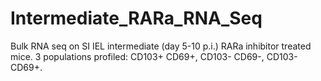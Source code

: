 # Intermediate_RARa_RNA_Seq

Bulk RNA seq on SI IEL intermediate (day 5-10 p.i.) RARa inhibitor treated mice. 3 populations profiled: CD103+ CD69+, CD103- CD69-, CD103- CD69+.
